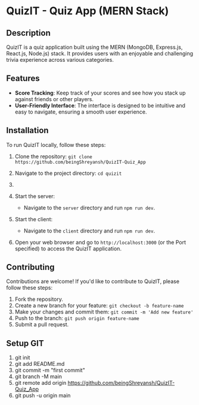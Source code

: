 # QuizIT - Quiz App (MERN Stack)

## Description
QuizIT is a quiz application built using the MERN (MongoDB, Express.js, React.js, Node.js) stack. It provides users with an enjoyable and challenging trivia experience across various categories.

## Features
- **Score Tracking**: Keep track of your scores and see how you stack up against friends or other players.
- **User-Friendly Interface**: The interface is designed to be intuitive and easy to navigate, ensuring a smooth user experience.

## Installation
To run QuizIT locally, follow these steps:
1. Clone the repository: `git clone https://github.com/beingShreyansh/QuizIT-Quiz_App`
2. Navigate to the project directory: `cd quizit`
3.

4. Start the server:
   - Navigate to the `server` directory and run `npm run dev`.
5. Start the client:
   - Navigate to the `client` directory and run `npm run dev`.
6. Open your web browser and go to `http://localhost:3000` (or the Port specified) to access the QuizIT application.


## Contributing
Contributions are welcome! If you'd like to contribute to QuizIT, please follow these steps:
1. Fork the repository.
2. Create a new branch for your feature: `git checkout -b feature-name`
3. Make your changes and commit them: `git commit -m 'Add new feature'`
4. Push to the branch: `git push origin feature-name`
5. Submit a pull request.


## Setup GIT

1. git init
2. git add README.md
3. git commit -m "first commit"
4. git branch -M main
5. git remote add origin https://github.com/beingShreyansh/QuizIT-Quiz_App
6. git push -u origin main

